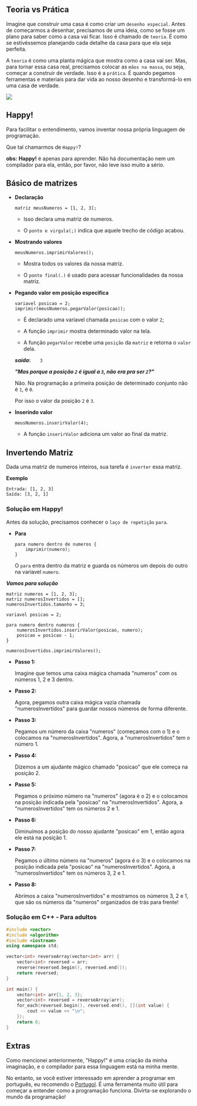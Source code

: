 ## Teoria vs Prática

Imagine que construir uma casa é como criar um `desenho especial`. Antes de começarmos a desenhar, precisamos de uma ideia, como se fosse um plano para saber como a casa vai ficar. Isso é chamado de `teoria`. É como se estivéssemos planejando cada detalhe da casa para que ela seja perfeita.

A `teoria` é como uma planta mágica que mostra como a casa vai ser. Mas, para tornar essa casa real, precisamos colocar as `mãos na massa`, ou seja, começar a construir de verdade. Isso é a `prática`. É quando pegamos ferramentas e materiais para dar vida ao nosso desenho e transformá-lo em uma casa de verdade.

<img src="https://s2.glbimg.com/-BWfDAZ2fb9HOp4Y2R5LrJOjO8Q=/smart/e.glbimg.com/og/ed/f/original/2020/08/11/image_ImqyThW.png">

## Happy!

Para facilitar o entendimento, vamos inventar nossa própria linguagem de programação.

Que tal chamarmos de `Happy!`?

**obs:** **Happy!** é apenas para aprender. Não há documentação nem um compilador para ela, então, por favor, não leve isso muito a sério.

## Básico de matrizes

-   **Declaração**

    ```
    matriz meusNumeros = [1, 2, 3];
    ```

    -   Isso declara uma matriz de numeros.

    -   O `ponto e virgula(;)` indica que aquele trecho de código acabou.

-   **Mostrando valores**

    ```
    meusNumeros.imprimirValores();
    ```

    -   Mostra todos os valores da nossa matriz.

    -   O `ponto final(.)` é usado para acessar funcionalidades da nossa matriz.

-   **Pegando valor em posição especifica**

    ```
    variavel posicao = 2;
    imprimir(meusNumeros.pegarValor(posicao));
    ```

    -   É declarado uma variavel chamada `posicao` com o valor `2`;

    -   A função `imprimir` mostra determinado valor na tela.

    -   A função `pegarValor` recebe uma `posição` da `matriz` e retorna o `valor` dela.

    **_saída_:**
    `   3`

    **_"Mas porque a posição `2` é igual a `3`, não era pra ser `2`?"_**

    Não. Na programação a primeira posição de determinado conjunto não é `1`, é `0`.

    Por isso o valor da posição `2` é `3`.

-   **Inserindo valor**
    ```
    meusNumeros.inserirValor(4);
    ```
    -   A função `inserirValor` adiciona um valor ao final da matriz.

## Invertendo Matriz

Dada uma matriz de numeros inteiros, sua tarefa é `inverter` essa matriz.

**Exemplo**

```
Entrada: [1, 2, 3]
Saída: [3, 2, 1]
```

### Solução em Happy!

Antes da solução, precisamos conhecer o `laço de repetição` `para`.

-   **Para**

    ```
    para numero dentro de numeros {
        imprimir(numero);
    }
    ```

    O `para` entra dentro da matriz e guarda os números um depois do outro na variavel `numero`.

**_Vamos para solução_**

```
matriz numeros = [1, 2, 3];
matriz numerosInvertidos = [];
numerosInvertidos.tamanho = 3;

variavel posicao = 2;

para numero dentro numeros {
    numerosInvertidos.inserirValor(posicao, numero);
    posicao = posicao - 1;
}

numerosInvertidos.imprimirValores();

```

-   **Passo 1:**

    Imagine que temos uma caixa mágica chamada "numeros" com os números 1, 2 e 3 dentro.

-   **Passo 2:**

    Agora, pegamos outra caixa mágica vazia chamada "numerosInvertidos" para guardar nossos números de forma diferente.

-   **Passo 3:**

    Pegamos um número da caixa "numeros" (começamos com o 1) e o colocamos na "numerosInvertidos". Agora, a "numerosInvertidos" tem o número 1.

-   **Passo 4:**

    Dizemos a um ajudante mágico chamado "posicao" que ele começa na posição 2.

-   **Passo 5:**

    Pegamos o próximo número na "numeros" (agora é o 2) e o colocamos na posição indicada pela "posicao" na "numerosInvertidos". Agora, a "numerosInvertidos" tem os números 2 e 1.

-   **Passo 6:**

    Diminuímos a posição do nosso ajudante "posicao" em 1, então agora ele está na posição 1.

-   **Passo 7:**

    Pegamos o último número na "numeros" (agora é o 3) e o colocamos na posição indicada pela "posicao" na "numerosInvertidos". Agora, a "numerosInvertidos" tem os números 3, 2 e 1.

-   **Passo 8:**

    Abrimos a caixa "numerosInvertidos" e mostramos os números 3, 2 e 1, que são os números da "numeros" organizados de trás para frente!

### Solução em C++ - Para adultos

```cpp
#include <vector>
#include <algorithm>
#include <iostream>
using namespace std;

vector<int> reverseArray(vector<int> arr) {
    vector<int> reversed = arr;
    reverse(reversed.begin(), reversed.end());
    return reversed;
}

int main() {
    vector<int> arr{1, 2, 3};
    vector<int> reversed = reverseArray(arr);
    for_each(reversed.begin(), reversed.end(), [](int value) {
        cout << value << "\n";
    });
    return 0;
}
```

## Extras

Como mencionei anteriormente, "Happy!" é uma criação da minha imaginação, e o compilador para essa linguagem está na minha mente.

No entanto, se você estiver interessado em aprender a programar em português, eu recomendo o [Portugol](https://dgadelha.github.io/Portugol-Webstudio/). É uma ferramenta muito útil para começar a entender como a programação funciona. Divirta-se explorando o mundo da programação!
